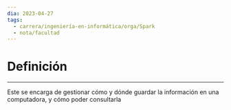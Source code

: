 ```yaml
---
dia: 2023-04-27
tags:
  - carrera/ingeniería-en-informática/orga/Spark
  - nota/facultad
---
```

# Definición
---
Este se encarga de gestionar cómo y dónde guardar la información en una computadora, y cómo poder consultarla